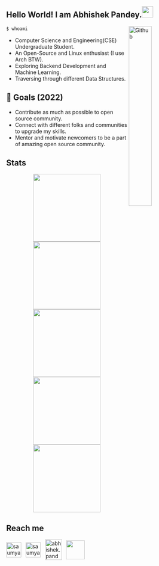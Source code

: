 ## Hello World! I am Abhishek Pandey.<img src="https://raw.githubusercontent.com/iampavangandhi/iampavangandhi/master/gifs/Hi.gif" width="30px">

<!--
**abhishak3/abhishak3** is a ✨ _special_ ✨ repository because its `README.md` (this file) appears on your GitHub profile.

Here are some ideas to get you started:

-->

<img width="35%" align="right" alt="Github" src="https://user-images.githubusercontent.com/48678280/88862734-4903af80-d201-11ea-968b-9c939d88a37c.gif" />

```bash
$ whoami
```

- Computer Science and Engineering(CSE) Undergraduate Student.
- An Open-Source and Linux enthusiast (I use Arch BTW).
- Exploring Backend Development and Machine Learning.
- Traversing through different Data Structures.

## 🎯 Goals (2022)
- Contribute as much as possible to open source community.
- Connect with different folks and communities to upgrade my skills.
- Mentor and motivate newcomers to be a part of amazing open source community.

## Stats
<div align="center">
<img height="180em" src="https://github-profile-summary-cards.vercel.app/api/cards/profile-details?username=abhishak3&theme=dracula" />
<img height="180em" src="https://github-profile-summary-cards.vercel.app/api/cards/repos-per-language?username=abhishak3&theme=dracula"  />
<img height="180em" src="https://github-profile-summary-cards.vercel.app/api/cards/most-commit-language?username=abhishak3&theme=dracula"  />
<img height="180em" src="https://github-profile-summary-cards.vercel.app/api/cards/stats?username=abhishak3&theme=dracula"/>
<img height="180em" src="https://github-profile-summary-cards.vercel.app/api/cards/productive-time?username=abhishak3&theme=dracula" />
</div>

## Reach me
<p align="left">
<a href="https://twitter.com/ShakeAbhi420" target="blank"><img align="center" src="https://raw.githubusercontent.com/rahuldkjain/github-profile-readme-generator/master/src/images/icons/Social/twitter.svg" alt="saumya1singh" height="40" width="40" /></a> &nbsp;
<a href="https://www.linkedin.com/in/abhishak3/" target="blank"><img align="center" src="https://upload.wikimedia.org/wikipedia/commons/thumb/8/81/LinkedIn_icon.svg/640px-LinkedIn_icon.svg.png" alt="saumya1singh" height="40" width="40" /></a> &nbsp;
<a href="mailto:abhishek.pandey.3237@gmail.com" target="blank"><img align="center" src="https://upload.wikimedia.org/wikipedia/commons/7/7e/Gmail_icon_%282020%29.svg" alt="abhishek.pandey.3237" height="55" width="45" /></a> &nbsp;
<a href="https://www.discordapp.com/users/683248288509591612" target="blank"><img align="center" src="https://img.icons8.com/color/48/000000/discord-logo.png" height="50" width="50" /></a> &nbsp;
